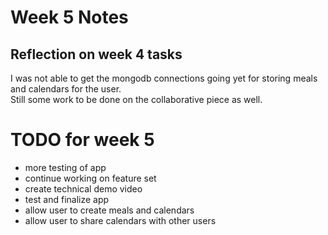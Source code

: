 # Week 5 Notes

## Reflection on week 4 tasks
I was not able to get the mongodb connections going yet for storing meals and calendars for the user.  
Still some work to be done on the collaborative piece as well.

# TODO for week 5
* more testing of app
* continue working on feature set
* create technical demo video
* test and finalize app
* allow user to create meals and calendars
* allow user to share calendars with other users
